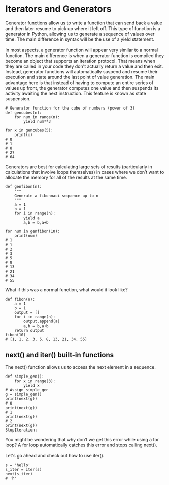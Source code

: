 # Iterators and Generators
Generator functions allow us to write a function that can send back a value and then later resume to pick up where it left off. This type of function is a generator in Python, allowing us to generate a sequence of values over time. The main difference in syntax will be the use of a yield statement.\
\
In most aspects, a generator function will appear very similar to a normal function. The main difference is when a generator function is compiled they become an object that supports an iteration protocol. That means when they are called in your code they don't actually return a value and then exit. Instead, generator functions will automatically suspend and resume their execution and state around the last point of value generation. The main advantage here is that instead of having to compute an entire series of values up front, the generator computes one value and then suspends its activity awaiting the next instruction. This feature is known as state suspension.
~~~
# Generator function for the cube of numbers (power of 3)
def gencubes(n):
    for num in range(n):
        yield num**3

for x in gencubes(5):
    print(x)
# 0
# 1
# 8
# 27
# 64
~~~
Generators are best for calculating large sets of results (particularly in calculations that involve loops themselves) in cases where we don’t want to allocate the memory for all of the results at the same time.
~~~
def genfibon(n):
    """
    Generate a fibonnaci sequence up to n
    """
    a = 1
    b = 1
    for i in range(n):
        yield a
        a,b = b,a+b

for num in genfibon(10):
    print(num)
# 1
# 1
# 2
# 3
# 5
# 8
# 13
# 21
# 34
# 55
~~~
What if this was a normal function, what would it look like?
~~~
def fibon(n):
    a = 1
    b = 1
    output = []
    for i in range(n):
        output.append(a)
        a,b = b,a+b
    return output
fibon(10)
# [1, 1, 2, 3, 5, 8, 13, 21, 34, 55]
~~~

## next() and iter() built-in functions
The next() function allows us to access the next element in a sequence.
~~~
def simple_gen():
    for x in range(3):
        yield x
# Assign simple_gen 
g = simple_gen()
print(next(g))
# 0
print(next(g))
# 1
print(next(g))
# 2
print(next(g))
StopIteration: 
~~~
You might be wondering that why don’t we get this error while using a for loop? A for loop automatically catches this error and stops calling next().\
\
Let's go ahead and check out how to use iter().
~~~
s = 'hello'
s_iter = iter(s)
next(s_iter)
# 'h'
~~~
